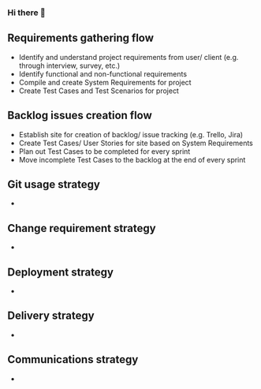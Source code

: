 ### Hi there 👋

<!--
**DevOps-Team3-2022/DevOps-Team3-2022** is a ✨ _special_ ✨ repository because its `README.md` (this file) appears on your GitHub profile.

Here are some ideas to get you started:

- 🔭 I’m currently working on ...
- 🌱 I’m currently learning ...
- 👯 I’m looking to collaborate on ...
- 🤔 I’m looking for help with ...
- 💬 Ask me about ...
- 📫 How to reach me: ...
- 😄 Pronouns: ...
- ⚡ Fun fact: ...
-->

## Requirements gathering flow
- Identify and understand project requirements from user/ client (e.g. through interview, survey, etc.)
- Identify functional and non-functional requirements
- Compile and create System Requirements for project
- Create Test Cases and Test Scenarios for project  

## Backlog issues creation flow
- Establish site for creation of backlog/ issue tracking (e.g. Trello, Jira)
- Create Test Cases/ User Stories for site based on System Requirements
- Plan out Test Cases to be completed for every sprint
- Move incomplete Test Cases to the backlog at the end of every sprint

## Git usage strategy
-

## Change requirement strategy
-

## Deployment strategy
-

## Delivery strategy
-

## Communications strategy
-
